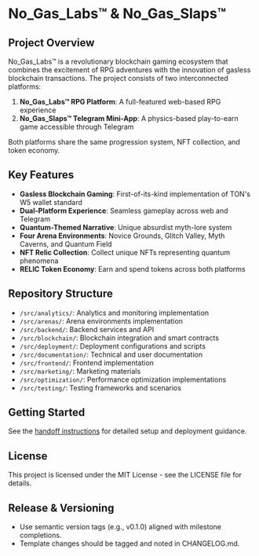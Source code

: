 # No_Gas_Labs™ & No_Gas_Slaps™

## Project Overview
No_Gas_Labs™ is a revolutionary blockchain gaming ecosystem that combines the excitement of RPG adventures with the innovation of gasless blockchain transactions. The project consists of two interconnected platforms:

1. **No_Gas_Labs™ RPG Platform**: A full-featured web-based RPG experience
2. **No_Gas_Slaps™ Telegram Mini-App**: A physics-based play-to-earn game accessible through Telegram

Both platforms share the same progression system, NFT collection, and token economy.

## Key Features
- **Gasless Blockchain Gaming**: First-of-its-kind implementation of TON's W5 wallet standard
- **Dual-Platform Experience**: Seamless gameplay across web and Telegram
- **Quantum-Themed Narrative**: Unique absurdist myth-lore system
- **Four Arena Environments**: Novice Grounds, Glitch Valley, Myth Caverns, and Quantum Field
- **NFT Relic Collection**: Collect unique NFTs representing quantum phenomena
- **RELIC Token Economy**: Earn and spend tokens across both platforms

## Repository Structure
- `/src/analytics/`: Analytics and monitoring implementation
- `/src/arenas/`: Arena environments implementation
- `/src/backend/`: Backend services and API
- `/src/blockchain/`: Blockchain integration and smart contracts
- `/src/deployment/`: Deployment configurations and scripts
- `/src/documentation/`: Technical and user documentation
- `/src/frontend/`: Frontend implementation
- `/src/marketing/`: Marketing materials
- `/src/optimization/`: Performance optimization implementations
- `/src/testing/`: Testing frameworks and scenarios

## Getting Started
See the [handoff instructions](src/handoff_instructions.md) for detailed setup and deployment guidance.

## License
This project is licensed under the MIT License - see the LICENSE file for details.

## Release & Versioning
- Use semantic version tags (e.g., v0.1.0) aligned with milestone completions.
- Template changes should be tagged and noted in CHANGELOG.md.
